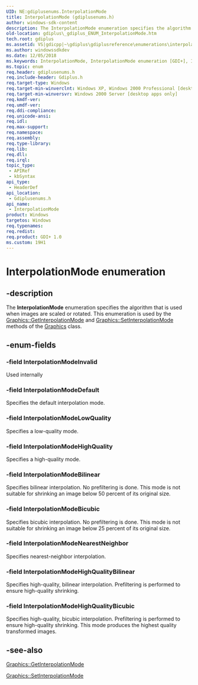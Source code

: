 ```yaml
---
UID: NE:gdiplusenums.InterpolationMode
title: InterpolationMode (gdiplusenums.h)
author: windows-sdk-content
description: The InterpolationMode enumeration specifies the algorithm that is used when images are scaled or rotated. This enumeration is used by the Graphics::GetInterpolationMode and Graphics::SetInterpolationMode methods of the Graphics class.
old-location: gdiplus\_gdiplus_ENUM_InterpolationMode.htm
tech.root: gdiplus
ms.assetid: VS|gdicpp|~\gdiplus\gdiplusreference\enumerations\interpolationmode.htm
ms.author: windowssdkdev
ms.date: 12/05/2018
ms.keywords: InterpolationMode, InterpolationMode enumeration [GDI+], InterpolationModeBicubic, InterpolationModeBilinear, InterpolationModeDefault, InterpolationModeHighQuality, InterpolationModeHighQualityBicubic, InterpolationModeHighQualityBilinear, InterpolationModeInvalid, InterpolationModeLowQuality, InterpolationModeNearestNeighbor, _gdiplus_ENUM_InterpolationMode, gdiplus._gdiplus_ENUM_InterpolationMode, gdiplusenums/InterpolationMode, gdiplusenums/InterpolationModeBicubic, gdiplusenums/InterpolationModeBilinear, gdiplusenums/InterpolationModeDefault, gdiplusenums/InterpolationModeHighQuality, gdiplusenums/InterpolationModeHighQualityBicubic, gdiplusenums/InterpolationModeHighQualityBilinear, gdiplusenums/InterpolationModeInvalid, gdiplusenums/InterpolationModeLowQuality, gdiplusenums/InterpolationModeNearestNeighbor
ms.topic: enum
req.header: gdiplusenums.h
req.include-header: Gdiplus.h
req.target-type: Windows
req.target-min-winverclnt: Windows XP, Windows 2000 Professional [desktop apps only]
req.target-min-winversvr: Windows 2000 Server [desktop apps only]
req.kmdf-ver: 
req.umdf-ver: 
req.ddi-compliance: 
req.unicode-ansi: 
req.idl: 
req.max-support: 
req.namespace: 
req.assembly: 
req.type-library: 
req.lib: 
req.dll: 
req.irql: 
topic_type:
 - APIRef
 - kbSyntax
api_type:
 - HeaderDef
api_location:
 - Gdiplusenums.h
api_name:
 - InterpolationMode
product: Windows
targetos: Windows
req.typenames: 
req.redist: 
req.product: GDI+ 1.0
ms.custom: 19H1
---
```


# InterpolationMode enumeration


## -description


The <b>InterpolationMode</b> enumeration specifies the algorithm that is used when images are scaled or rotated. This enumeration is used by the <a href="https://msdn.microsoft.com/en-us/library/ms535711(v=VS.85).aspx">Graphics::GetInterpolationMode</a> and <a href="https://msdn.microsoft.com/en-us/library/ms535810(v=VS.85).aspx">Graphics::SetInterpolationMode</a> methods of the 
			<a href="https://msdn.microsoft.com/en-us/library/ms534453(v=VS.85).aspx">Graphics</a> class.


## -enum-fields




### -field InterpolationModeInvalid

Used internally


### -field InterpolationModeDefault

Specifies the default interpolation mode. 


### -field InterpolationModeLowQuality

Specifies a low-quality mode. 


### -field InterpolationModeHighQuality

Specifies a high-quality mode. 


### -field InterpolationModeBilinear

Specifies bilinear interpolation. No prefiltering is done. This mode is not suitable for shrinking an image below 50 percent of its original size. 


### -field InterpolationModeBicubic

Specifies bicubic interpolation. No prefiltering is done. This mode is not suitable for shrinking an image below 25 percent of its original size. 


### -field InterpolationModeNearestNeighbor

Specifies nearest-neighbor interpolation. 


### -field InterpolationModeHighQualityBilinear

Specifies high-quality, bilinear interpolation. Prefiltering is performed to ensure high-quality shrinking. 


### -field InterpolationModeHighQualityBicubic

Specifies high-quality, bicubic interpolation. Prefiltering is performed to ensure high-quality shrinking. This mode produces the highest quality transformed images. 


## -see-also




<a href="https://msdn.microsoft.com/en-us/library/ms535711(v=VS.85).aspx">Graphics::GetInterpolationMode</a>



<a href="https://msdn.microsoft.com/en-us/library/ms535810(v=VS.85).aspx">Graphics::SetInterpolationMode</a>
 

 


